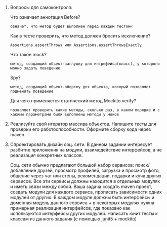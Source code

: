 1) Вопросы для самоконтроля:

   Что означает аннотация Before?

       означет, что метод будет выполнен перед каждым тестом<
   
   Как в тесте проверить, что метод должен бросить исключение?

       Assertions.assertThrows или Assertions.assertThrowsExactly
   
   Что такое mock?
   
       метод, создающий объект-заглушку для интрефейса(класс), у которого можно задать поведение

   Spy?
   
       метод, создающий объект-обертку для объекта, который позволяет подменять поведение
   
   Для чего применяется статический метод Mockito.verify?

       позволяет проверить какие методы, сколько раз, в каком порядке и с какими параметрами были выполнены методы у моков
   
2) Реализуйте свой итератор массива объектов. Напишите тесты для проверки его работоспособности. Оформите сборку кода через maven.

3) Спроектировать дизайн соц. сети. В данном задании интересует разбитие приложения на модули, взаимодействие интерфейсов, а не реализация конкретных классов.

   Соц. сети обычно предлагают большой набор сервисов: поиск/добавление друзей, просмотр профилей,  загрузка и просмотр фото, общение через чат или стены, рекомендации, подарки и куча других сервисов. Все эти сервисы должны находится в отдельных модулях и иметь связи между собой.
   Ваша задача создать maven проект, создать модули для каждого сервиса, прописать зависимости одних модулей от других. В каждом модуле должны быть интерфейсы и доменная модель данного сервиса + в некоторых модулях нужна примерная реализация интерфейсов, где показано как используются интерфейсы других модулей.
   Написать юнит тесты к классам из данного задания (с помощью junit5 + mockito)
